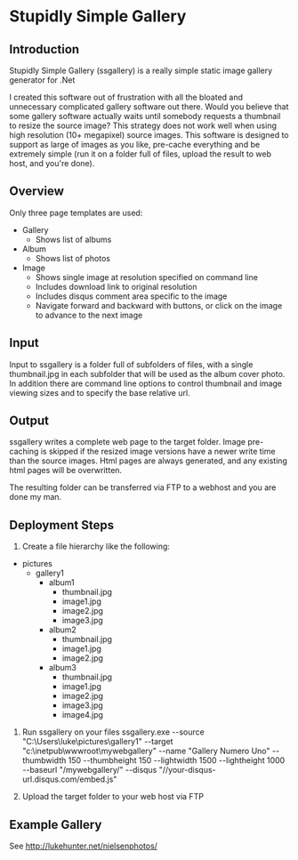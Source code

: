 # Stupidly Simple Gallery
## Introduction
Stupidly Simple Gallery (ssgallery) is a really simple static image gallery generator for .Net

I created this software out of frustration with all the bloated and unnecessary complicated gallery software out there. Would you believe that some gallery software actually waits until somebody requests a thumbnail to resize the source image? This strategy does not work well when using high resolution (10+ megapixel) source images. This software is designed to support as large of images as you like, pre-cache everything and be extremely simple (run it on a folder full of files, upload the result to web host, and you're done).

## Overview
Only three page templates are used:
- Gallery
  - Shows list of albums
- Album
  - Shows list of photos
- Image
  - Shows single image at resolution specified on command line
  - Includes download link to original resolution
  - Includes disqus comment area specific to the image
  - Navigate forward and backward with buttons, or click on the image to advance to the next image

## Input
Input to ssgallery is a folder full of subfolders of files, with a single thumbnail.jpg in each subfolder that will be used as the album cover photo. In addition there are command line options to control thumbnail and image viewing sizes and to specify the base relative url.

## Output
ssgallery writes a complete web page to the target folder. Image pre-caching is skipped if the resized image versions have a newer write time than the source images. Html pages are always generated, and any existing html pages will be overwritten.

The resulting folder can be transferred via FTP to a webhost and you are done my man.

## Deployment Steps
1. Create a file hierarchy like the following:

- pictures
  - gallery1
    - album1
      - thumbnail.jpg
      - image1.jpg
      - image2.jpg
      - image3.jpg
    - album2
      - thumbnail.jpg 
      - image1.jpg
      - image2.jpg
    - album3
      - thumbnail.jpg
      - image1.jpg
      - image2.jpg
      - image3.jpg
      - image4.jpg
      
1. Run ssgallery on your files
ssgallery.exe --source "C:\Users\luke\pictures\gallery1" --target "c:\inetpub\wwwroot\mywebgallery" --name "Gallery Numero Uno" --thumbwidth 150 --thumbheight 150 --lightwidth 1500 --lightheight 1000 --baseurl "/mywebgallery/" --disqus "//your-disqus-url.disqus.com/embed.js"

1. Upload the target folder to your web host via FTP

## Example Gallery
See http://lukehunter.net/nielsenphotos/
